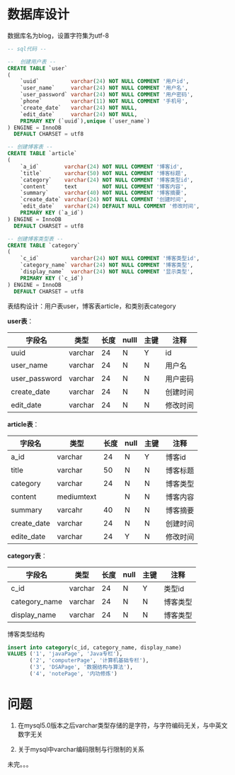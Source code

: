 # 数据库设计

数据库名为blog，设置字符集为utf-8
```sql
-- sql代码 --

--  创建用户表 --
CREATE TABLE `user`
(
    `uuid`          varchar(24) NOT NULL COMMENT '用户id',
    `user_name`     varchar(24) NOT NULL COMMENT '用户名',
    `user_password` varchar(24) NOT NULL COMMENT '用户密码',
    `phone`         varchar(11) NOT NULL COMMENT '手机号',
    `create_date`   varchar(24) NOT NULL,
    `edit_date`     varchar(24) NOT NULL,
    PRIMARY KEY (`uuid`),unique (`user_name`)
) ENGINE = InnoDB
  DEFAULT CHARSET = utf8  

-- 创建博客表 --
CREATE TABLE `article`
(
    `a_id`        varchar(24) NOT NULL COMMENT '博客id',
    `title`       varchar(50) NOT NULL COMMENT '博客标题',
    `category`    varchar(24) NOT NULL COMMENT '博客类型id',
    `content`     text        NOT NULL COMMENT '博客内容',
    `summary`     varchar(40) NOT NULL COMMENT '博客摘要',
    `create_date` varchar(24) NOT NULL COMMENT '创建时间',
    `edit_date`   varchar(24) DEFAULT NULL COMMENT '修改时间',
    PRIMARY KEY (`a_id`)
) ENGINE = InnoDB
  DEFAULT CHARSET = utf8 

-- 创建博客类型表 --
CREATE TABLE `category`
(
    `c_id`          varchar(24) NOT NULL COMMENT '博客类型id',
    `category_name` varchar(24) NOT NULL COMMENT '博客类型',
    `display_name`  varchar(24) NOT NULL COMMENT '显示类型',
    PRIMARY KEY (`c_id`)
) ENGINE = InnoDB
  DEFAULT CHARSET = utf8   

```

表结构设计：用户表user，博客表article，和类别表category

**user表**：

字段名 | 类型 | 长度 | nulll | 主键 | 注释 
---------|----------|---------|---------|---------|---------
uuid | varchar | 24 | N | Y | id 
 user_name | varchar | 24 | N | N | 用户名
 user_password | varchar | 24 | N | N  | 用户密码
 create_date | varchar | 24 | N | N  |创建时间
  edit_date | varchar | 24 | N | N | 修改时间


**article表**：


 字段名 | 类型 | 长度 |  null  | 主键 | 注释
---------|----------|---------|---------|---------|---------
 a_id | varchar | 24 | N | Y | 博客id
 title | varchar | 50|N | N | 博客标题
 category | varchar | 24 | N | N | 博客类型 
 content | mediumtext |  | N | N | 博客内容
 summary | varcahr | 40 | N | N | 博客摘要
 create_date |  varchar  | 24 | N | N | 创建时间
 edite_date | varchar | 24 |  Y | N | 修改时间 

**category表**：

字段名 | 类型 | 长度 |  null |  主键 | 注释
---------|----------|---------|---------|---------|---------
 c_id | varchar | 24  | N | Y | 类型id 
 category_name | varchar | 24 | N| N | 博客类型 
 display_name | varchar | 24 | N| N | 博客类型 


博客类型结构
```sql
insert into category(c_id, category_name, display_name)
VALUES ('1', 'javaPage', 'Java专栏'),
       ('2', 'computerPage', '计算机基础专栏'),
       ('3', 'DSAPage', '数据结构与算法'),
       ('4', 'notePage', '内功修炼')
```



# 问题

1. 在mysql5.0版本之后varchar类型存储的是字符，与字符编码无关，与中英文数字无关

2. 关于mysql中varchar编码限制与行限制的关系



未完。。。

